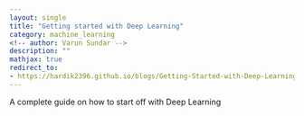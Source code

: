 ```yaml
---
layout: single
title: "Getting started with Deep Learning"
category: machine_learning
<!-- author: Varun Sundar -->
description: ""
mathjax: true
redirect_to:
- https://hardik2396.github.io/blogs/Getting-Started-with-Deep-Learning/
---
```


A complete guide on how to start off with Deep Learning